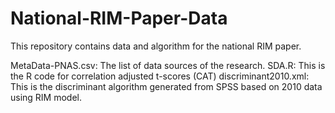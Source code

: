 # National-RIM-Paper-Data
This repository contains data and algorithm for the national RIM paper.

MetaData-PNAS.csv: The list of data sources of the research.
SDA.R: This is the R code for correlation adjusted t-scores (CAT)
discriminant2010.xml: This is the discriminant algorithm generated from SPSS based on 2010 data using RIM model.

